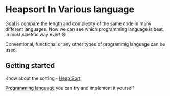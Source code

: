 # Heapsort In Various language

Goal is compare the length and complexity of the same code in many different languages.
Now we can see which programming language is best, in most scietific way ever! 😅 

Conventional, functional or any other types of programmig language can be used.

## Getting started 

Know about the sorting - [Heap Sort](https://en.wikipedia.org/wiki/Heapsort)

[Programming language](https://lamfo-unb.github.io/2019/04/21/Sorting-algorithms/) you can try and implement it yourself


